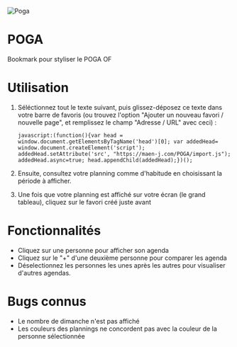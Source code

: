 ![Poga](http://maen-j.com/poga.png)

# POGA
Bookmark pour styliser le POGA OF

# Utilisation

1. Séléctionnez tout le texte suivant, puis glissez-déposez ce texte dans votre barre de favoris (ou trouvez l'option "Ajouter un nouveau favori / nouvelle page", et remplissez le champ "Adresse / URL" avec ceci) :

       javascript:(function(){var head = window.document.getElementsByTagName('head')[0]; var addedHead= window.document.createElement('script'); addedHead.setAttribute('src', "https://maen-j.com/POGA/import.js"); addedHead.async=true; head.appendChild(addedHead);})();

2. Ensuite, consultez votre planning comme d'habitude en choisissant la période à afficher.
3. Une fois que votre planning est affiché sur votre écran (le grand tableau), cliquez sur le favori créé juste avant

# Fonctionnalités

- Cliquez sur une personne pour afficher son agenda
- Cliquez sur le "+" d'une deuxième personne pour comparer les agenda
- Déselectionnez les personnes les unes après les autres pour visualiser d'autres agendas.

# Bugs connus

- Le nombre de dimanche n'est pas affiché
- Les couleurs des plannings ne concordent pas avec la couleur de la personne sélectionnée
